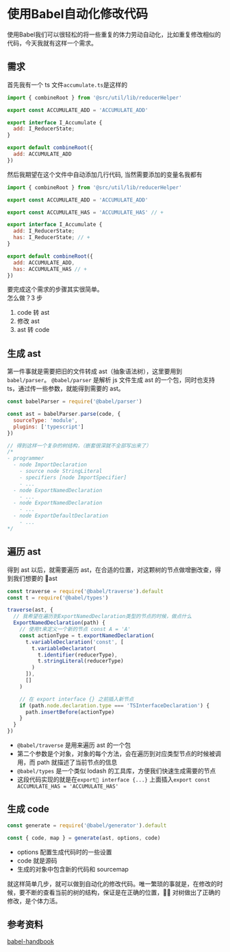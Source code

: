 # 使用Babel自动化修改代码

使用Babel我们可以很轻松的将一些重复的体力劳动自动化，比如重复修改相似的代码，今天我就有这样一个需求。

## 需求

首先我有一个 ts 文件`accumulate.ts`是这样的

```javascript
import { combineRoot } from '@src/util/lib/reducerHelper'

export const ACCUMULATE_ADD = 'ACCUMULATE_ADD'

export interface I_Accumulate {
  add: I_ReducerState;
}

export default combineRoot({
  add: ACCUMULATE_ADD
})
```

然后我期望在这个文件中自动添加几行代码, 当然需要添加的变量名我都有

```javascript
import { combineRoot } from '@src/util/lib/reducerHelper'

export const ACCUMULATE_ADD = 'ACCUMULATE_ADD'

export const ACCUMULATE_HAS = 'ACCUMULATE_HAS' // +

export interface I_Accumulate {
  add: I_ReducerState;
  has: I_ReducerState; // +
}

export default combineRoot({
  add: ACCUMULATE_ADD,
  has: ACCUMULATE_HAS // +
})
```

要完成这个需求的步骤其实很简单。<br>
怎么做？3 步

1. code 转 ast
2. 修改 ast
3. ast 转 code

## 生成 ast

第一件事就是需要把旧的文件转成 ast（抽象语法树），这里要用到`babel/parser`。
`@babel/parser` 是解析 js 文件生成 ast 的一个包，同时也支持 ts，通过传一些参数，就能得到需要的 ast。

```javascript
const babelParser = require('@babel/parser')

const ast = babelParser.parse(code, {
  sourceType: 'module',
  plugins: ['typescript']
})

// 得到这样一个复杂的树结构，（嵌套很深就不全部写出来了）
/*
- programmer
  - node ImportDeclaration
    - source node StringLiteral
    - specifiers [node ImportSpecifier]
    - ...
  - node ExportNamedDeclaration
    - ...
  - node ExportNamedDeclaration
    - ...
  - node ExportDefaultDeclaration
    - ...
*/
```

## 遍历 ast

得到 ast 以后，就需要遍历 ast，在合适的位置，对这颗树的节点做增删改查，得到我们想要的 ast

```javascript
const traverse = require('@babel/traverse').default
const t = require('@babel/types')

traverse(ast, {
  // 我希望在遍历到ExportNamedDeclaration类型的节点的时候，做点什么
  ExportNamedDeclaration(path) {
    // 使用t来定义一个新的节点 const A = 'A'
    const actionType = t.exportNamedDeclaration(
      t.variableDeclaration('const', [
        t.variableDeclarator(
          t.identifier(reducerType),
          t.stringLiteral(reducerType)
        )
      ]),
      []
    )

    // 在 export interface {} 之前插入新节点
    if (path.node.declaration.type === 'TSInterfaceDeclaration') {
      path.insertBefore(actionType)
    }
  }
})
```

- `@babel/traverse` 是用来遍历 ast 的一个包
- 第二个参数是个对象，对象的每个方法，会在遍历到对应类型节点的时候被调用，而 path 就描述了当前节点的信息
- `@babel/types` 是一个类似 lodash 的工具库，方便我们快速生成需要的节点
- 这段代码实现的就是在`export interface {...}` 上面插入`export const ACCUMULATE_HAS = 'ACCUMULATE_HAS'`

## 生成 code

```javascript
const generate = require('@babel/generator').default

const { code, map } = generate(ast, options, code)
```

- options 配置生成代码时的一些设置
- code 就是源码
- 生成的对象中包含新的代码和 sourcemap

就这样简单几步，就可以做到自动化的修改代码。唯一繁琐的事就是，在修改的时候，要不断的查看当前的树的结构，保证是在正确的位置， 对树做出了正确的修改，是个体力活。

## 参考资料

[babel-handbook](https://github.com/jamiebuilds/babel-handbook)
